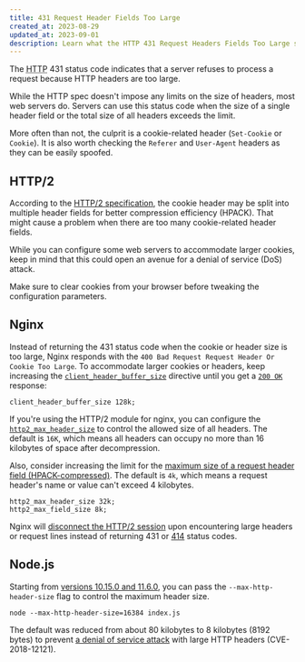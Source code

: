 ```yaml
---
title: 431 Request Header Fields Too Large
created_at: 2023-08-29
updated_at: 2023-09-01
description: Learn what the HTTP 431 Request Headers Fields Too Large status code means, when this error happens, and how to work around it in Nginx and Node.js.
---
```


The <abbr title="Hypertext Transfer Protocol">HTTP</abbr> 431 status code indicates that a server refuses to process a request because HTTP headers are too large.

While the HTTP spec doesn't impose any limits on the size of headers, most web servers do. Servers can use this status code when the size of a single header field or the total size of all headers exceeds the limit.

More often than not, the culprit is a cookie-related header (`Set-Cookie` or `Cookie`). It is also worth checking the `Referer` and `User-Agent` headers as they can be easily spoofed.

## HTTP/2

According to the <a href="https://httpwg.org/specs/rfc7540.html#CompressCookie" target="_blank" rel="noopener">HTTP/2 specification</a>, the cookie header may be split into multiple header fields for better compression efficiency (HPACK). That might cause a problem when there are too many cookie-related header fields.

While you can configure some web servers to accommodate larger cookies, keep in mind that this could open an avenue for a denial of service (DoS) attack.

Make sure to clear cookies from your browser before tweaking the configuration parameters.

## Nginx

Instead of returning the 431 status code when the cookie or header size is too large, Nginx responds with the `400 Bad Request Request Header Or Cookie Too Large`. To accommodate larger cookies or headers, keep increasing the <a href="https://nginx.org/en/docs/http/ngx_http_core_module.html#client_header_buffer_size" target="_blank" rel="noopener">`client_header_buffer_size`</a> directive until you get a [`200 OK`](200-ok.html) response:

    client_header_buffer_size 128k;

If you're using the HTTP/2 module for nginx, you can configure the <a href="https://nginx.org/en/docs/http/ngx_http_v2_module.html#http2_max_header_size" target="_blank" rel="noopener">`http2_max_header_size`</a> to control the allowed size of all headers. The default is `16K`, which means all headers can occupy no more than 16 kilobytes of space after decompression.

Also, consider increasing the limit for the <a href="https://nginx.org/en/docs/http/ngx_http_v2_module.html#http2_max_field_size" target="_blank" rel="noopener">maximum size of a request header field (HPACK-compressed)</a>. The default is `4k`, which means a request header's name or value can't exceed 4 kilobytes.

    http2_max_header_size 32k;
    http2_max_field_size 8k;

Nginx will <a href="https://trac.nginx.org/nginx/ticket/1520" target="_blank" rel="noopener">disconnect the HTTP/2 session</a> upon encountering large headers or request lines instead of returning 431 or [414](414-request-uri-too-long.html) status codes.

## Node.js

Starting from <a href="https://github.com/nodejs/node/pull/24811" target="_blank" rel="noopener">versions 10.15.0 and 11.6.0</a>, you can pass the `--max-http-header-size` flag to control the maximum header size.

    node --max-http-header-size=16384 index.js

The default was reduced from about 80 kilobytes to 8 kilobytes (8192 bytes) to prevent <a href="https://nodejs.org/en/blog/vulnerability/november-2018-security-releases#denial-of-service-with-large-http-headers-cve-2018-12121" target="_blank" rel="noopener">a denial of service attack</a> with large HTTP headers (CVE-2018-12121).
